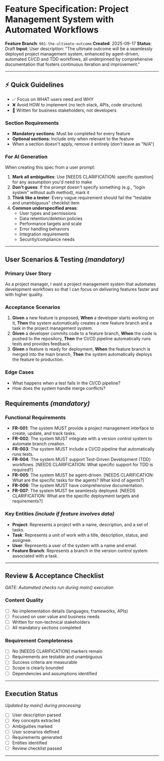 # Feature Specification: Project Management System with Automated Workflows

**Feature Branch**: `001-the-ultimate-outcome`
**Created**: 2025-09-17
**Status**: Draft
**Input**: User description: "The ultimate outcome will be a seamlessly deployed project management system, enhanced by agent-driven, automated CI/CD and TDD workflows, all underpinned by comprehensive documentation that fosters continuous iteration and improvement."

---

## ⚡ Quick Guidelines
- ✅ Focus on WHAT users need and WHY
- ❌ Avoid HOW to implement (no tech stack, APIs, code structure)
- 👥 Written for business stakeholders, not developers

### Section Requirements
- **Mandatory sections**: Must be completed for every feature
- **Optional sections**: Include only when relevant to the feature
- When a section doesn't apply, remove it entirely (don't leave as "N/A")

### For AI Generation
When creating this spec from a user prompt:
1. **Mark all ambiguities**: Use [NEEDS CLARIFICATION: specific question] for any assumption you'd need to make
2. **Don't guess**: If the prompt doesn't specify something (e.g., "login system" without auth method), mark it
3. **Think like a tester**: Every vague requirement should fail the "testable and unambiguous" checklist item
4. **Common underspecified areas**:
   - User types and permissions
   - Data retention/deletion policies
   - Performance targets and scale
   - Error handling behaviors
   - Integration requirements
   - Security/compliance needs

---

## User Scenarios & Testing *(mandatory)*

### Primary User Story
As a project manager, I want a project management system that automates development workflows so that I can focus on delivering features faster and with higher quality.

### Acceptance Scenarios
1. **Given** a new feature is proposed, **When** a developer starts working on it, **Then** the system automatically creates a new feature branch and a task in the project management system.
2. **Given** a developer commits code to a feature branch, **When** the code is pushed to the repository, **Then** the CI/CD pipeline automatically runs tests and provides feedback.
3. **Given** a feature is ready for deployment, **When** the feature branch is merged into the main branch, **Then** the system automatically deploys the feature to production.

### Edge Cases
- What happens when a test fails in the CI/CD pipeline?
- How does the system handle merge conflicts?

## Requirements *(mandatory)*

### Functional Requirements
- **FR-001**: The system MUST provide a project management interface to create, update, and track tasks.
- **FR-002**: The system MUST integrate with a version control system to automate branch creation.
- **FR-003**: The system MUST include a CI/CD pipeline that automatically runs tests.
- **FR-004**: The system MUST support Test-Driven Development (TDD) workflows. [NEEDS CLARIFICATION: What specific support for TDD is required?]
- **FR-005**: The system MUST be agent-driven. [NEEDS CLARIFICATION: What are the specific tasks for the agents? What kind of agents?]
- **FR-006**: The system MUST have comprehensive documentation.
- **FR-007**: The system MUST be seamlessly deployed. [NEEDS CLARIFICATION: What are the specific deployment targets and requirements?]

### Key Entities *(include if feature involves data)*
- **Project**: Represents a project with a name, description, and a set of tasks.
- **Task**: Represents a unit of work with a title, description, status, and assignee.
- **User**: Represents a user of the system with a name and email.
- **Feature Branch**: Represents a branch in the version control system associated with a task.

---

## Review & Acceptance Checklist
*GATE: Automated checks run during main() execution*

### Content Quality
- [ ] No implementation details (languages, frameworks, APIs)
- [ ] Focused on user value and business needs
- [ ] Written for non-technical stakeholders
- [ ] All mandatory sections completed

### Requirement Completeness
- [ ] No [NEEDS CLARIFICATION] markers remain
- [ ] Requirements are testable and unambiguous
- [ ] Success criteria are measurable
- [ ] Scope is clearly bounded
- [ ] Dependencies and assumptions identified

---

## Execution Status
*Updated by main() during processing*

- [ ] User description parsed
- [ ] Key concepts extracted
- [ ] Ambiguities marked
- [ ] User scenarios defined
- [ ] Requirements generated
- [ ] Entities identified
- [ ] Review checklist passed

---